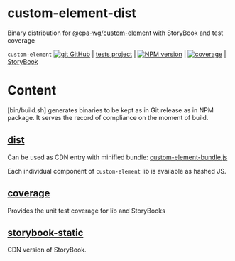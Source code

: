 # custom-element-dist
Binary distribution for [@epa-wg/custom-element][git-url] with StoryBook and test coverage

`custom-element` [![git][github-image] GitHub][git-url]
| [tests project][git-test-url]
| [![NPM version][npm-image]][npm-url]
| [![coverage][coverage-image]][coverage-url]
| [StoryBook][sb-url]

# Content
[bin/build.sh] generates binaries to be kept as in Git release as in NPM package.
It serves the record of compliance on the moment of build.
## [dist](dist)
Can be used as CDN entry with minified bundle: [custom-element-bundle.js][bundle-url]

Each individual component of `custom-element` lib is available as hashed JS.

## [coverage](coverage)
Provides the unit test coverage for lib and StoryBooks

## [storybook-static][sb-url]
CDN version of StoryBook.

[git-url]:        https://github.com/EPA-WG/custom-element
[git-test-url]:   https://github.com/EPA-WG/custom-element-dist
[github-image]:   https://cdnjs.cloudflare.com/ajax/libs/octicons/8.5.0/svg/mark-github.svg
[npm-image]:      https://img.shields.io/npm/v/@epa-wg/custom-element-dist.svg
[npm-url]:        https://npmjs.org/package/@epa-wg/custom-element-dist
[coverage-image]: https://unpkg.com/@epa-wg/custom-element-dist@0.0.24/coverage/src/custom-element/coverage.svg
[coverage-url]:   https://unpkg.com/@epa-wg/custom-element-dist@0.0.24/coverage/src/custom-element/index.html
[sb-url]:         https://unpkg.com/@epa-wg/custom-element-dist@0.0.24/storybook-static/index.html
[bundle-url]:     https://unpkg.com/@epa-wg/custom-element-dist@0.0.24/dist/custom-element-bundle.js
